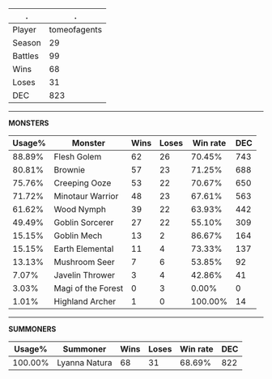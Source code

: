 .|.
|-|-
Player|tomeofagents
Season|29
Battles|99
Wins|68
Loses|31
DEC|823

---
**MONSTERS**

Usage%|Monster|Wins|Loses|Win rate|DEC|
-|-|-|-|-|-|
88.89%|Flesh Golem|62|26|70.45%|743|
80.81%|Brownie|57|23|71.25%|688|
75.76%|Creeping Ooze|53|22|70.67%|650|
71.72%|Minotaur Warrior|48|23|67.61%|563|
61.62%|Wood Nymph|39|22|63.93%|442|
49.49%|Goblin Sorcerer|27|22|55.10%|309|
15.15%|Goblin Mech|13|2|86.67%|164|
15.15%|Earth Elemental|11|4|73.33%|137|
13.13%|Mushroom Seer|7|6|53.85%|92|
7.07%|Javelin Thrower|3|4|42.86%|41|
3.03%|Magi of the Forest|0|3|0.00%|0|
1.01%|Highland Archer|1|0|100.00%|14|

---
**SUMMONERS**

Usage%|Summoner|Wins|Loses|Win rate|DEC|
-|-|-|-|-|-|
100.00%|Lyanna Natura|68|31|68.69%|822|
